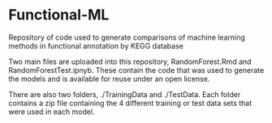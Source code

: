 # Functional-ML
Repository of code used to generate comparisons of machine learning methods in functional annotation by KEGG database

Two main files are uploaded into this repository, RandomForest.Rmd and RandomForestTest.ipnyb. These contain the code that was used to generate the models and is available for reuse  under an open license.

There are also two folders, ./TrainingData and ./TestData. Each folder contains a zip file containing the 4 different training or test data sets that were used in each model.
